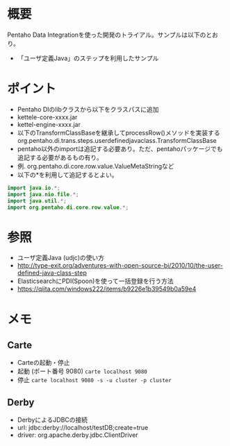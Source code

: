 
# 概要
Pentaho Data Integrationを使った開発のトライアル。サンプルは以下のとおり。
- 「ユーザ定義Java」のステップを利用したサンプル


# ポイント
- Pentaho DIのlibクラスから以下をクラスパスに追加
 - kettele-core-xxxx.jar
 - kettel-engine-xxxx.jar
- 以下のTransformClassBaseを継承してprocessRow()メソッドを実装する
 org.pentaho.di.trans.steps.userdefinedjavaclass.TransformClassBase
- pentaho以外のimportは追記する必要あり。ただ、pentahoパッケージでも追記する必要があるもの有り。
 - 例. org.pentaho.di.core.row.value.ValueMetaStringなど
 - 以下の*を利用して追記するとよい。
```java
import java.io.*;
import java.nio.file.*;
import java.util.*;
import org.pentaho.di.core.row.value.*;
```

# 参照
- ユーザ定義Java (udjc)の使い方
 - http://type-exit.org/adventures-with-open-source-bi/2010/10/the-user-defined-java-class-step
- ElasticsearchにPDI(Spoon)を使って一括登録を行う方法
 - https://qiita.com/windows222/items/b9226e1b39549b0a59e4


# メモ
## Carte
- Carteの起動・停止
 - 起動 (ポート番号 9080)
  `carte localhost 9080`
 - 停止
 `carte localhost 9080 -s -u cluster -p cluster`

## Derby
- DerbyによるJDBCの接続
 - url: jdbc:derby://localhost/testDB;create=true
 - driver: org.apache.derby.jdbc.ClientDriver

